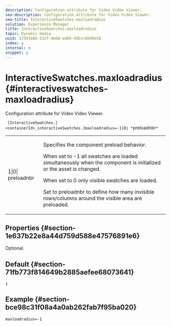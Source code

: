 ```yaml
---
description: Configuration attribute for Video Video Viewer.
seo-description: Configuration attribute for Video Video Viewer.
seo-title: InteractiveSwatches.maxloadradius
solution: Experience Manager
title: InteractiveSwatches.maxloadradius
topic: Dynamic media
uuid: 12391b8b-532f-4e68-ad60-4dbcc86d9e58
index: y
internal: n
snippet: y
---
```


# InteractiveSwatches.maxloadradius{#interactiveswatches-maxloadradius}

Configuration attribute for Video Video Viewer.

 ` [InteractiveSwatches.|<containerId>_interactiveSwatches.]maxloadradius=-1|0| *`preloadnbr`*`

<table id="table_441553CD34C94A58A9D7CBF772DEDDB6"> 
 <tbody> 
  <tr> 
   <td colname="col1"> <p> <span class="codeph">1|0|<span class="varname"> preloadnbr</span></span> </p> </td> 
   <td colname="col2"> <p> Specifies the component preload behavior. </p> <p>When set to <span class="codeph"> -1</span> all swatches are loaded simultaneously when the component is initialized or the asset is changed. </p> <p>When set to <span class="codeph"> 0</span> only visible swatches are loaded. </p> <p>Set to <span class="codeph"><span class="varname"> preloadnbr</span></span> to define how many invisible rows/columns around the visible area are preloaded. </p> </td> 
  </tr> 
 </tbody> 
</table>

## Properties {#section-1e637b22e8a44d759d588e47576891e6}

Optional.

## Default {#section-71fb773f814649b2885aefee68073641}

`1`

## Example {#section-bce98c31f08a4a0ab262fab7f95ba020}

```
maxloadradius=-1
```

